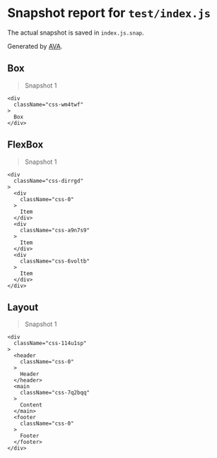 # Snapshot report for `test/index.js`

The actual snapshot is saved in `index.js.snap`.

Generated by [AVA](https://ava.li).

## Box

> Snapshot 1

    <div
      className="css-wm4twf"
    >
      Box
    </div>

## FlexBox

> Snapshot 1

    <div
      className="css-dirrgd"
    >
      <div
        className="css-0"
      >
        Item
      </div>
      <div
        className="css-a9n7s9"
      >
        Item
      </div>
      <div
        className="css-6voltb"
      >
        Item
      </div>
    </div>

## Layout

> Snapshot 1

    <div
      className="css-114u1sp"
    >
      <header
        className="css-0"
      >
        Header
      </header>
      <main
        className="css-7q2bqq"
      >
        Content
      </main>
      <footer
        className="css-0"
      >
        Footer
      </footer>
    </div>
